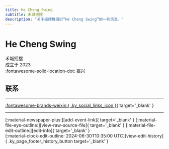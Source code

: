 ```yaml
---
title: He Cheng Swing
subtitle: 禾城摇摆
description: "关于摇摆舞组织“He Cheng Swing”的一些信息。"
---
```


# He Cheng Swing

禾城摇摆  
成立于 2023  
:fontawesome-solid-location-dot: 嘉兴  


## 联系


---

 [:fontawesome-brands-weixin:{ .ky_social_links_icon }](# "禾城摇摆"){ target='_blank' }

---

<div class="ky_page_footer" markdown>
<div class="ky_page_footer_trailing" markdown="span">
[:material-newspaper-plus:][add-event-link]{ target='_blank' }
[:material-file-eye-outline:][view-raw-source-file]{ target='_blank' }
[:material-file-edit-outline:][edit-info]{ target='_blank' }
</div>
<div class="ky_page_footer_leading" markdown="span">
[:material-clock-edit-outline: 2024-06-30T10:35:00 UTC][view-edit-history]{ .ky_page_footer_history_button target='_blank' }
</div>
</div>

[add-event-link]: https://github.com/swingdance/events/issues/new?assignees=&labels=add+event&projects=&template=02-add_entity.yml&title=%5Bzh_CN%5D%20%3CName%3E&region=zh_CN&province=Zhejiang&city=Jiaxing&org_id=he-cheng-swing "添加活动"
[view-raw-source-file]: https://github.com/swingdance/orgs/blob/main/zh_CN/he-cheng-swing.json "查看原始源文件"
[edit-info]: https://github.com/swingdance/orgs/issues/new?assignees=&labels=update+org&projects=&template=03-update_entity.yml&title=%5Bzh_CN%5D%20He%20Cheng%20Swing&region=zh_CN&id=he-cheng-swing&name=He%20Cheng%20Swing "编辑信息"

[view-edit-history]: https://github.com/swingdance/orgs/commits/main/zh_CN/he-cheng-swing.json "查看编辑历史"
